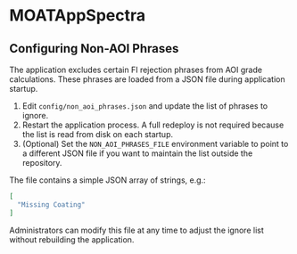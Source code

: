 # MOATAppSpectra

## Configuring Non-AOI Phrases

The application excludes certain FI rejection phrases from AOI grade
calculations. These phrases are loaded from a JSON file during application
startup.

1. Edit `config/non_aoi_phrases.json` and update the list of phrases to
   ignore.
2. Restart the application process. A full redeploy is not required because
   the list is read from disk on each startup.
3. (Optional) Set the `NON_AOI_PHRASES_FILE` environment variable to point to
   a different JSON file if you want to maintain the list outside the
   repository.

The file contains a simple JSON array of strings, e.g.:

```json
[
  "Missing Coating"
]
```

Administrators can modify this file at any time to adjust the ignore list
without rebuilding the application.
